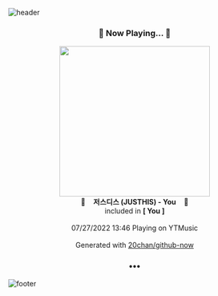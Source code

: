 ![header](https://capsule-render.vercel.app/api?type=wave&height=170&section=header&text=Hi.%20I'm%20SHIFT&fontColor=090707&fontAlignX=45&fontAlignY=65&fontSize=100)

<h3 align="center">🎵 Now Playing... 🎵</h3>
<p align="center">
  <a href="https://music.youtube.com/watch?v=ovVrmbDfqnk">
    <img width="300" src="https://lh3.googleusercontent.com/H0EY4zx8-EjKP-OJQupjc1ZwUiykXzdoEXlX8J6QmzS6cTsLFpQmUJoIY3eIvzQwLEt9WAQMDTcmV8byXQ">
  </a>
  <br>
  🎵&nbsp&nbsp&nbsp <b>저스디스 (JUSTHIS) - You</b> &nbsp&nbsp&nbsp🎵
  <br>
  included in <b>[ You ]</b>
  
  <br />
  <br />
  07/27/2022 13:46 Playing on YTMusic
  <br />
  <br />
  Generated with <a href="https://github.com/20chan/github-now">20chan/github-now</a>
</p>

<h3 align="center">•••</h3>

![footer](https://capsule-render.vercel.app/api?type=wave&height=150&section=footer)
